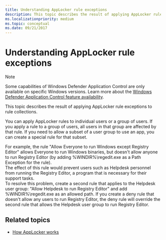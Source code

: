 ```yaml
---
title: Understanding AppLocker rule exceptions
description: This topic describes the result of applying AppLocker rule exceptions to rule collections.
ms.localizationpriority: medium
ms.topic: conceptual
ms.date: 09/21/2017
---
```


# Understanding AppLocker rule exceptions

>[!NOTE]
>Some capabilities of Windows Defender Application Control are only available on specific Windows versions. Learn more about the [Windows Defender Application Control feature availability](/windows/security/threat-protection/windows-defender-application-control/feature-availability).

This topic describes the result of applying AppLocker rule exceptions to rule collections.

You can apply AppLocker rules to individual users or a group of users. If you apply a rule to a group of users, all users in that group are affected by that rule. If you need to allow a subset of a user group to use an app, you can create a special rule for that subset.

For example, the rule "Allow Everyone to run Windows except Registry Editor" allows Everyone to run Windows binaries, but doesn't allow anyone to run Registry Editor (by adding %WINDIR%\regedit.exe as a Path Exception for the rule).  
The effect of this rule would prevent users such as Helpdesk personnel from running the Registry Editor, a program that is necessary for their support tasks.  
To resolve this problem, create a second rule that applies to the Helpdesk user group: "Allow Helpdesk to run Registry Editor" and add %WINDIR%\regedit.exe as an allowed path. If you create a deny rule that doesn't allow any users to run Registry Editor, the deny rule will override the second rule that allows the Helpdesk user group to run Registry Editor.

## Related topics

- [How AppLocker works](how-applocker-works-techref.md)
